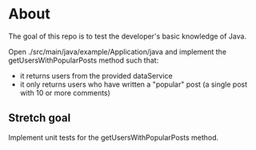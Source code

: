 # About

The goal of this repo is to test the developer's basic knowledge of Java.

Open ./src/main/java/example/Application/java and implement the getUsersWithPopularPosts method such that:

-   it returns users from the provided dataService
-   it only returns users who have written a "popular" post (a single post with 10 or more comments)

## Stretch goal

Implement unit tests for the getUsersWithPopularPosts method.